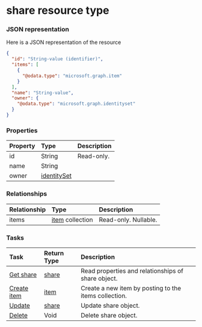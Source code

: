 # share resource type



### JSON representation

Here is a JSON representation of the resource

<!-- {
  "blockType": "resource",
  "optionalProperties": [
    "items"
  ],
  "@odata.type": "microsoft.graph.share"
}-->

```json
{
  "id": "String-value (identifier)",
  "items": [
    {
      "@odata.type": "microsoft.graph.item"
    }
  ],
  "name": "String-value",
  "owner": {
    "@odata.type": "microsoft.graph.identityset"
  }
}

```
### Properties
| Property	   | Type	|Description|
|:---------------|:--------|:----------|
|id|String| Read-only.|
|name|String||
|owner|[identitySet](identityset.md)||

### Relationships
| Relationship | Type	|Description|
|:---------------|:--------|:----------|
|items|[item](item.md) collection| Read-only. Nullable.|

### Tasks

| Task		   | Return Type	|Description|
|:---------------|:--------|:----------|
|[Get share](../api/share_get.md) | [share](share.md) |Read properties and relationships of share object.|
|[Create item](../api/share_post_items.md) |[item](item.md)| Create a new item by posting to the items collection.|
|[Update](../api/share_update.md) | [share](share.md)	|Update share object. |
|[Delete](../api/share_delete.md) | Void	|Delete share object. |

<!-- uuid: 74a3ff7f-ee38-410e-b2fd-7a938c0ba8ca
2015-10-19 09:02:22 UTC -->
<!-- {
  "type": "#page.annotation",
  "description": "share resource",
  "keywords": "",
  "section": "documentation",
  "tocPath": ""
}-->